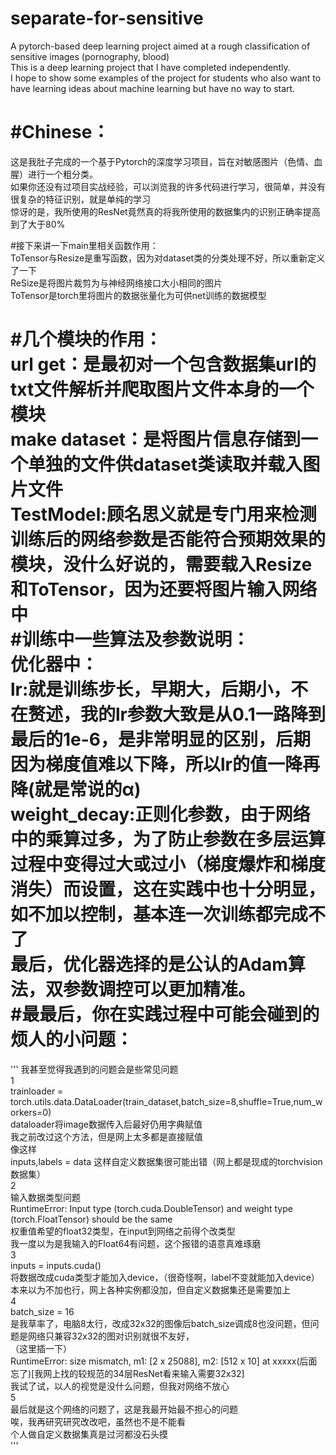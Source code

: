 # separate-for-sensitive
 A pytorch-based deep learning project aimed at a rough classification of sensitive images (pornography, blood)  
This is a deep learning project that I have completed independently.   
I hope to show some examples of the project for students who also want to have learning ideas about machine learning but have no way to start.  

#Chinese：
=
这是我肚子完成的一个基于Pytorch的深度学习项目，旨在对敏感图片（色情、血腥）进行一个粗分类。  
如果你还没有过项目实战经验，可以浏览我的许多代码进行学习，很简单，并没有很复杂的特征识别，就是单纯的学习  
惊讶的是，我所使用的ResNet竟然真的将我所使用的数据集内的识别正确率提高到了大于80%  

#接下来讲一下main里相关函数作用：  
ToTensor与Resize是重写函数，因为对dataset类的分类处理不好，所以重新定义了一下  
ReSize是将图片裁剪为与神经网络接口大小相同的图片  
ToTensor是torch里将图片的数据张量化为可供net训练的数据模型  

#几个模块的作用：  
url get：是最初对一个包含数据集url的txt文件解析并爬取图片文件本身的一个模块  
make dataset：是将图片信息存储到一个单独的文件供dataset类读取并载入图片文件  
TestModel:顾名思义就是专门用来检测训练后的网络参数是否能符合预期效果的模块，没什么好说的，需要载入Resize和ToTensor，因为还要将图片输入网络中  
#训练中一些算法及参数说明：  
优化器中：  
lr:就是训练步长，早期大，后期小，不在赘述，我的lr参数大致是从0.1一路降到最后的1e-6，是非常明显的区别，后期因为梯度值难以下降，所以lr的值一降再降(就是常说的α)  
weight_decay:正则化参数，由于网络中的乘算过多，为了防止参数在多层运算过程中变得过大或过小（梯度爆炸和梯度消失）而设置，这在实践中也十分明显，如不加以控制，基本连一次训练都完成不了  
最后，优化器选择的是公认的Adam算法，双参数调控可以更加精准。  
#最最后，你在实践过程中可能会碰到的烦人的小问题：
=
'''
我甚至觉得我遇到的问题会是些常见问题  
1  
trainloader = torch.utils.data.DataLoader(train_dataset,batch_size=8,shuffle=True,num_workers=0)  
dataloader将image数据传入后最好仍用字典赋值  
我之前改过这个方法，但是网上太多都是直接赋值  
像这样  
inputs,labels = data
这样自定义数据集很可能出错（网上都是现成的torchvision数据集）  
2  
输入数据类型问题  
RuntimeError: Input type (torch.cuda.DoubleTensor) and weight type (torch.FloatTensor) should be the same  
权重值希望的float32类型，在input到网络之前得个改类型  
我一度以为是我输入的Float64有问题，这个报错的语意真难琢磨  
3  
inputs = inputs.cuda()  
将数据改成cuda类型才能加入device，（很奇怪啊，label不变就能加入device）本来以为不加也行，网上各种实例都没加，但自定义数据集还是需要加上  
4  
batch_size = 16  
是我草率了，电脑8太行，改成32x32的图像后batch_size调成8也没问题，但问题是网络只兼容32x32的图对识别就很不友好，  
（这里插一下）  
RuntimeError: size mismatch, m1: [2 x 25088], m2: [512 x 10] at xxxxx(后面忘了)[我网上找的较规范的34层ResNet看来输入需要32x32]  
我试了试，以人的视觉是没什么问题，但我对网络不放心  
5  
最后就是这个网络的问题了，这是我最开始最不担心的问题  
唉，我再研究研究改改吧，虽然也不是不能看  
个人做自定义数据集真是过河都没石头摸  
'''
